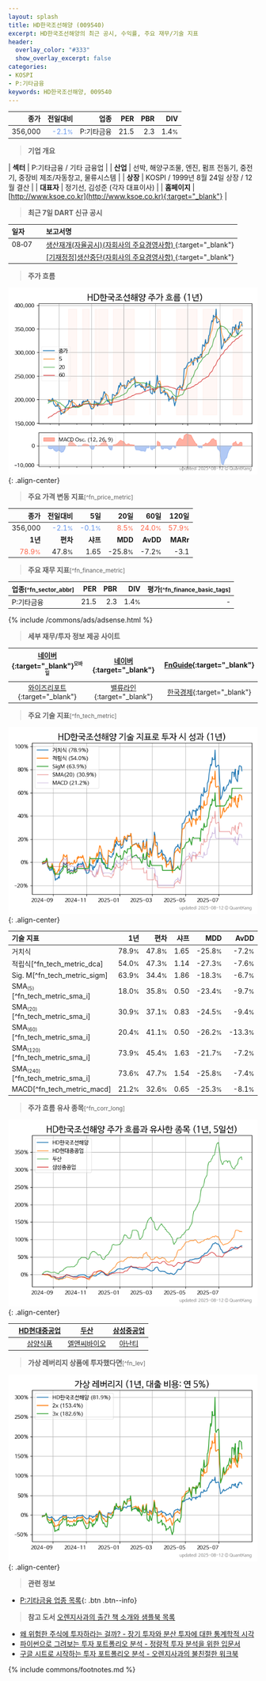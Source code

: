 ```yaml
---
layout: splash
title: HD한국조선해양 (009540)
excerpt: HD한국조선해양의 최근 공시, 수익률, 주요 재무/기술 지표
header:
  overlay_color: "#333"
  show_overlay_excerpt: false
categories:
- KOSPI
- P:기타금융
keywords: HD한국조선해양, 009540
---
```


| **종가** | **전일대비** | **업종** | **PER** | **PBR** | **DIV** |
| -------: | -----------: | -------: | ------: | ------: | ------: |
| 356,000 | <span style="color: cornflowerblue">-2.1<small>%</small></span> | P:기타금융 | 21.5 | 2.3 | 1.4<small>%</small> |

<!-- more -->


> **기업 개요**<a id="company"></a>

| <span style="white-space:nowrap;">**섹터**</span> | P:기타금융 / 기타 금융업 |
| <span style="white-space:nowrap;">**산업**</span> | 선박, 해양구조물, 엔진, 펌프 전동기, 중전기, 중장비 제조/자동창고, 물류시스템 |
| <span style="white-space:nowrap;">**상장**</span> | KOSPI / 1999년 8월 24일 상장 / 12월 결산 |
| <span style="white-space:nowrap;">**대표자**</span> | 정기선, 김성준 (각자 대표이사) |
| <span style="white-space:nowrap;">**홈페이지**</span> | [http://www.ksoe.co.kr](http://www.ksoe.co.kr){:target="_blank"} |


> **최근 7일 DART 신규 공시**<a id="dart"></a>

| **일자** |      | **보고서명** |
| :------- | :--- | :----------- |
| 08&#x2011;07 | | [생산재개(자율공시)(자회사의 주요경영사항)              ](https://dart.fss.or.kr/dsaf001/main.do?rcpNo=20250807800557){:target="_blank"} |
|  | | [[기재정정]생산중단(자회사의 주요경영사항)              ](https://dart.fss.or.kr/dsaf001/main.do?rcpNo=20250807800547){:target="_blank"} |


> **주가 흐름**<a id="price"></a>

![009540](/stock/images/009540.png){: .align-center}


> **주요 가격 변동 지표**<small>[^fn_price_metric]</small>

| **종가** | **전일대비** | **5일** | **20일** | **60일** | **120일** |
| -------: | -----------: | ------: | -------: | -------: | --------: |
| 356,000 | <span style="color: cornflowerblue">-2.1<small>%</small></span> | <span style="color: cornflowerblue">-0.1<small>%</small></span> | <span style="color: tomato">8.5<small>%</small></span> | <span style="color: tomato">24.0<small>%</small></span> | <span style="color: tomato">57.9<small>%</small></span> |
| **1년** | **편차** | **샤프** | **MDD** | **AvDD** | **MARr** |
| <span style="color: tomato">78.9<small>%</small></span> | 47.8<small>%</small> | 1.65 | -25.8<small>%</small> | -7.2<small>%</small> | -3.1 |


> **주요 재무 지표**<small>[^fn_finance_metric]</small>

| **업종**<small>[^fn_sector_abbr]</small> | **PER** | **PBR** | **DIV** | **평가**<small>[^fn_finance_basic_tags]</small> |
| :--------------------------------------- | ------: | ------: | ------: | ----------------------------------------------: |
| P:기타금융 | 21.5 | 2.3 | 1.4<small>%</small> | - |



{% include /commons/ads/adsense.html %}

> **세부 재무/투자 정보 제공 사이트**

| [네이버](https://m.stock.naver.com/domestic/stock/009540/finance/summary){:target="_blank"}<sup><small>모바일</small></sup> | [네이버](https://finance.naver.com/item/coinfo.naver?code=009540){:target="_blank"} | [FnGuide](https://comp.fnguide.com/SVO2/ASP/SVD_Invest.asp?gicode=A009540&MenuYn=Y){:target="_blank"} |
| :---: | :---: | :---: |
| [와이즈리포트](https://comp.wisereport.co.kr/company/c1040001.aspx?cmp_cd=009540){:target="_blank"} | [밸류라인](https://www.valueline.co.kr/finance/summary/009540){:target="_blank"} | [한국경제](https://markets.hankyung.com/stock/009540/financial-summary){:target="_blank"} |


> **주요 기술 지표**<small>[^fn_tech_metric]</small>


![009540](/stock/images/009540_tech.png){: .align-center}

| **기술 지표** | **1년** | **편차** | **샤프** | **MDD** | **AvDD** |
| :------------ | ------: | -----------: | -------: | ------: | -------: |
| 거치식 | 78.9<small>%</small> | 47.8<small>%</small> | 1.65 | -25.8<small>%</small> | -7.2<small>%</small> |
| 적립식[^fn_tech_metric_dca] | 54.0<small>%</small> | 47.3<small>%</small> | 1.14 | -27.3<small>%</small> | -7.6<small>%</small> |
| Sig. M[^fn_tech_metric_sigm] | 63.9<small>%</small> | 34.4<small>%</small> | 1.86 | -18.3<small>%</small> | -6.7<small>%</small> |
| SMA<small><sub>(5)</sub></small>[^fn_tech_metric_sma_i] | 18.0<small>%</small> | 35.8<small>%</small> | 0.50 | -23.4<small>%</small> | -9.7<small>%</small> |
| SMA<small><sub>(20)</sub></small>[^fn_tech_metric_sma_i] | 30.9<small>%</small> | 37.1<small>%</small> | 0.83 | -24.5<small>%</small> | -9.4<small>%</small> |
| SMA<small><sub>(60)</sub></small>[^fn_tech_metric_sma_i] | 20.4<small>%</small> | 41.1<small>%</small> | 0.50 | -26.2<small>%</small> | -13.3<small>%</small> |
| SMA<small><sub>(120)</sub></small>[^fn_tech_metric_sma_i] | 73.9<small>%</small> | 45.4<small>%</small> | 1.63 | -21.7<small>%</small> | -7.2<small>%</small> |
| SMA<small><sub>(240)</sub></small>[^fn_tech_metric_sma_i] | 73.6<small>%</small> | 47.7<small>%</small> | 1.54 | -25.8<small>%</small> | -7.4<small>%</small> |
| MACD[^fn_tech_metric_macd] | 21.2<small>%</small> | 32.6<small>%</small> | 0.65 | -25.3<small>%</small> | -8.1<small>%</small> |


> **주가 흐름 유사 종목**<a id="corr"></a><small>[^fn_corr_long]</small>

![009540](/stock/images/009540_corr.png){: .align-center}

|       | [HD현대중공업](/329180/) | [두산](/000150/) | [삼성중공업](/010140/) |
| :---: | :------------------------------------: | :------------------------------------: | :------------------------------------: |
|       | [삼양식품](/003230/) | [엘앤씨바이오](/290650/) | [아난티](/025980/) |


> **가상 레버리지 상품에 투자했다면**<a id="2x"></a><small>[^fn_lev]</small>

![009540](/stock/images/009540_2x.png){: .align-center}


> **관련 정보**

- [P:기타금융 업종 목록](/stats/sector/kospi_업종_기타금융_종목/){: .btn .btn--info}

> **참고 도서** [오렌지사과의 출간 책 소개와 샘플북 목록](https://kongdori.tistory.com/691)

- [왜 위험한 주식에 투자하라는 걸까? - 장기 투자와 분산 투자에 대한 통계학적 시각](https://kongdori.tistory.com/421)
- [파이썬으로 그려보는 투자 포트폴리오 분석  - 정량적 투자 분석을 위한 입문서](https://kongdori.tistory.com/643)
- [구글 시트로 시작하는 투자 포트폴리오 분석 - 오렌지사과의 불친절한 워크북](https://kongdori.tistory.com/449)


{% include commons/footnotes.md %}